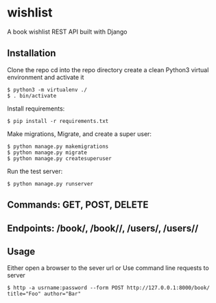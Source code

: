 # wishlist
A book wishlist REST API built with Django

## Installation
Clone the repo
cd into the repo directory
create a clean Python3 virtual environment and activate it
```
$ python3 -m virtualenv ./
$ . bin/activate
```

Install requirements:
```
$ pip install -r requirements.txt
```

Make migrations, Migrate, and create a super user:
```
$ python manage.py makemigrations
$ python manage.py migrate
$ python manage.py createsuperuser
```

Run the test server:
```
$ python manage.py runserver
```

## Commands: GET, POST, DELETE

## Endpoints: /book/, /book/<pk>/, /users/, /users/<pk>/

## Usage
Either open a browser to the sever url
or
Use command line requests to server
```
$ http -a usrname:password --form POST http://127.0.0.1:8000/book/ title="Foo" author="Bar"
```
